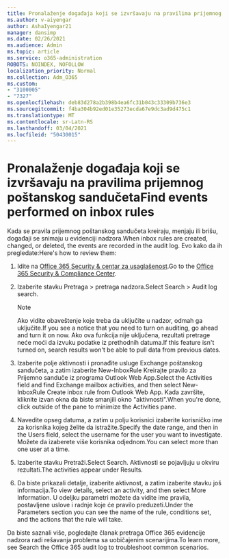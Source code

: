 ```yaml
---
title: Pronalaženje događaja koji se izvršavaju na pravilima prijemnog poštanskog sandučeta
ms.author: v-aiyengar
author: AshaIyengar21
manager: dansimp
ms.date: 02/26/2021
ms.audience: Admin
ms.topic: article
ms.service: o365-administration
ROBOTS: NOINDEX, NOFOLLOW
localization_priority: Normal
ms.collection: Adm_O365
ms.custom:
- "3100005"
- "7327"
ms.openlocfilehash: deb83d278a2b398b4ea6fc31b043c33309b736e3
ms.sourcegitcommit: f4ba304b92ed01e35273ecda67e9dc3ad9d475c1
ms.translationtype: MT
ms.contentlocale: sr-Latn-RS
ms.lasthandoff: 03/04/2021
ms.locfileid: "50430015"
---
```

# <a name="find-events-performed-on-inbox-rules"></a><span data-ttu-id="e5a5c-102">Pronalaženje događaja koji se izvršavaju na pravilima prijemnog poštanskog sandučeta</span><span class="sxs-lookup"><span data-stu-id="e5a5c-102">Find events performed on inbox rules</span></span>

<span data-ttu-id="e5a5c-103">Kada se pravila prijemnog poštanskog sandučeta kreiraju, menjaju ili brišu, događaji se snimaju u evidenciji nadzora.</span><span class="sxs-lookup"><span data-stu-id="e5a5c-103">When inbox rules are created, changed, or deleted, the events are recorded in the audit log.</span></span> <span data-ttu-id="e5a5c-104">Evo kako da ih pregledate:</span><span class="sxs-lookup"><span data-stu-id="e5a5c-104">Here's how to review them:</span></span>

1. <span data-ttu-id="e5a5c-105">Idite na [Office 365 Security & centar za usaglašenost](https://go.microsoft.com/fwlink/p/?linkid=2077143).</span><span class="sxs-lookup"><span data-stu-id="e5a5c-105">Go to the [Office 365 Security & Compliance Center](https://go.microsoft.com/fwlink/p/?linkid=2077143).</span></span>
1. <span data-ttu-id="e5a5c-106">Izaberite stavku Pretraga > pretraga nadzora.</span><span class="sxs-lookup"><span data-stu-id="e5a5c-106">Select Search > Audit log search.</span></span>

    > [!NOTE]
    > <span data-ttu-id="e5a5c-107">Ako vidite obaveštenje koje treba da uključite u nadzor, odmah ga uključite.</span><span class="sxs-lookup"><span data-stu-id="e5a5c-107">If you see a notice that you need to turn on auditing, go ahead and turn it on now.</span></span> <span data-ttu-id="e5a5c-108">Ako ova funkcija nije uključena, rezultati pretrage neće moći da izvuku podatke iz prethodnih datuma.</span><span class="sxs-lookup"><span data-stu-id="e5a5c-108">If this feature isn't turned on, search results won't be able to pull data from previous dates.</span></span>
1. <span data-ttu-id="e5a5c-109">Izaberite polje aktivnosti i pronađite usluge Exchange poštanskog sandučeta, a zatim izaberite New-InboxRule Kreirajte pravilo za Prijemno sanduče iz programa Outlook Web App.</span><span class="sxs-lookup"><span data-stu-id="e5a5c-109">Select the Activities field and find Exchange mailbox activities, and then select New-InboxRule Create inbox rule from Outlook Web App.</span></span> <span data-ttu-id="e5a5c-110">Kada završite, kliknite izvan okna da biste smanjili okno "aktivnosti".</span><span class="sxs-lookup"><span data-stu-id="e5a5c-110">When you're done, click outside of the pane to minimize the Activities pane.</span></span>
1. <span data-ttu-id="e5a5c-111">Navedite opseg datuma, a zatim u polju korisnici izaberite korisničko ime za korisnika kojeg želite da istražite.</span><span class="sxs-lookup"><span data-stu-id="e5a5c-111">Specify the date range, and then in the Users field, select the username for the user you want to investigate.</span></span> <span data-ttu-id="e5a5c-112">Možete da izaberete više korisnika odjednom.</span><span class="sxs-lookup"><span data-stu-id="e5a5c-112">You can select more than one user at a time.</span></span>
1. <span data-ttu-id="e5a5c-113">Izaberite stavku Pretraži.</span><span class="sxs-lookup"><span data-stu-id="e5a5c-113">Select Search.</span></span> <span data-ttu-id="e5a5c-114">Aktivnosti se pojavljuju u okviru rezultati.</span><span class="sxs-lookup"><span data-stu-id="e5a5c-114">The activities appear under Results.</span></span>
1. <span data-ttu-id="e5a5c-115">Da biste prikazali detalje, izaberite aktivnost, a zatim izaberite stavku još informacija.</span><span class="sxs-lookup"><span data-stu-id="e5a5c-115">To view details, select an activity, and then select More Information.</span></span> <span data-ttu-id="e5a5c-116">U odeljku parametri možete da vidite ime pravila, postavljene uslove i radnje koje će pravilo preduzeti.</span><span class="sxs-lookup"><span data-stu-id="e5a5c-116">Under the Parameters section you can see the name of the rule, conditions set, and the actions that the rule will take.</span></span>

<span data-ttu-id="e5a5c-117">Da biste saznali više, pogledajte članak pretraga Office 365 evidencije nadzora radi rešavanja problema sa uobičajenim scenarijima.</span><span class="sxs-lookup"><span data-stu-id="e5a5c-117">To learn more, see Search the Office 365 audit log to troubleshoot common scenarios.</span></span>